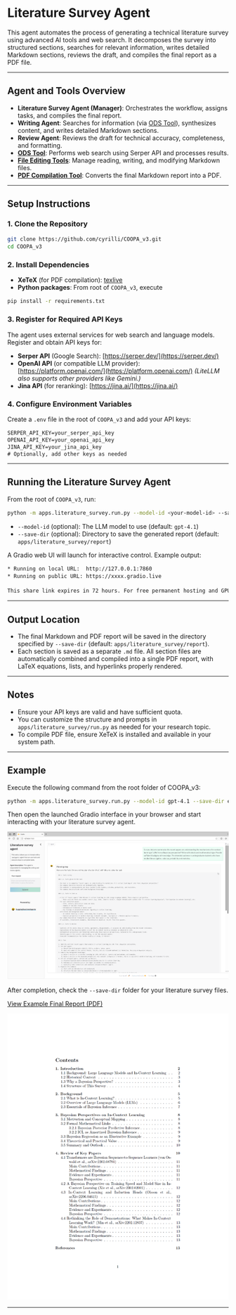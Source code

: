 # Literature Survey Agent

This agent automates the process of generating a technical literature survey using advanced AI tools and web search. It decomposes the survey into structured sections, searches for relevant information, writes detailed Markdown sections, reviews the draft, and compiles the final report as a PDF file.

---

## Agent and Tools Overview

- **Literature Survey Agent (Manager)**: Orchestrates the workflow, assigns tasks, and compiles the final report.
- **Writing Agent**: Searches for information (via [ODS Tool](https://github.com/sentient-agi/OpenDeepSearch)), synthesizes content, and writes detailed Markdown sections.
- **Review Agent**: Reviews the draft for technical accuracy, completeness, and formatting.
- **[ODS Tool](https://github.com/sentient-agi/OpenDeepSearch)**: Performs web search using Serper API and processes results.
- **[File Editing Tools](../../general_tools/file_editing/file_editing_tools.py)**: Manage reading, writing, and modifying Markdown files.
- **[PDF Compilation Tool](./md2pdf_tool.py)**: Converts the final Markdown report into a PDF.

---

## Setup Instructions

### 1. Clone the Repository

```bash
git clone https://github.com/cyrilli/COOPA_v3.git
cd COOPA_v3
```

### 2. Install Dependencies

- **XeTeX** (for PDF compilation): [texlive](https://www.tug.org/texlive/)
- **Python packages**:
From root of `COOPA_v3`, execute
```bash
pip install -r requirements.txt
```

### 3. Register for Required API Keys

The agent uses external services for web search and language models. Register and obtain API keys for:

- **Serper API** (Google Search): [https://serper.dev/](https://serper.dev/)
- **OpenAI API** (or compatible LLM provider): [https://platform.openai.com/](https://platform.openai.com/) *(LiteLLM also supports other providers like Gemini.)*
- **Jina API** (for reranking): [https://jina.ai/](https://jina.ai/)

### 4. Configure Environment Variables

Create a `.env` file in the root of `COOPA_v3` and add your API keys:

```
SERPER_API_KEY=your_serper_api_key
OPENAI_API_KEY=your_openai_api_key
JINA_API_KEY=your_jina_api_key
# Optionally, add other keys as needed
```

---

## Running the Literature Survey Agent

From the root of `COOPA_v3`, run:

```bash
python -m apps.literature_survey.run.py --model-id <your-model-id> --save-dir <output-directory>
```

- `--model-id` (optional): The LLM model to use (default: `gpt-4.1`)
- `--save-dir` (optional): Directory to save the generated report (default: `apps/literature_survey/report`)

A Gradio web UI will launch for interactive control. Example output:

```bash
* Running on local URL:  http://127.0.0.1:7860
* Running on public URL: https://xxxx.gradio.live

This share link expires in 72 hours. For free permanent hosting and GPU upgrades, run `gradio deploy` from the terminal in the working directory to deploy to Hugging Face Spaces (https://huggingface.co/spaces)
```

---

## Output Location

- The final Markdown and PDF report will be saved in the directory specified by `--save-dir` (default: `apps/literature_survey/report`).
- Each section is saved as a separate `.md` file. All section files are automatically combined and compiled into a single PDF report, with LaTeX equations, lists, and hyperlinks properly rendered.
---

## Notes

- Ensure your API keys are valid and have sufficient quota.
- You can customize the structure and prompts in `apps/literature_survey/run.py` as needed for your research topic.
- To compile PDF file, ensure XeTeX is installed and available in your system path.

---

## Example

Execute the following command from the root folder of COOPA_v3:

```bash
python -m apps.literature_survey.run.py --model-id gpt-4.1 --save-dir example_report
```

Then open the launched Gradio interface in your browser and start interacting with your literature survey agent.

![GradioUI](./resource/literature_survey_agent_figure.png)

After completion, check the `--save-dir` folder for your literature survey files.

[View Example Final Report (PDF)](./example_report_1/final_report_fixed.pdf)

<a href="./example_report/final_report_fixed.pdf" class="image fit"><img src="./resource/literature_survey_report_figure.png" alt="Example Literature Survey Report"></a>

---